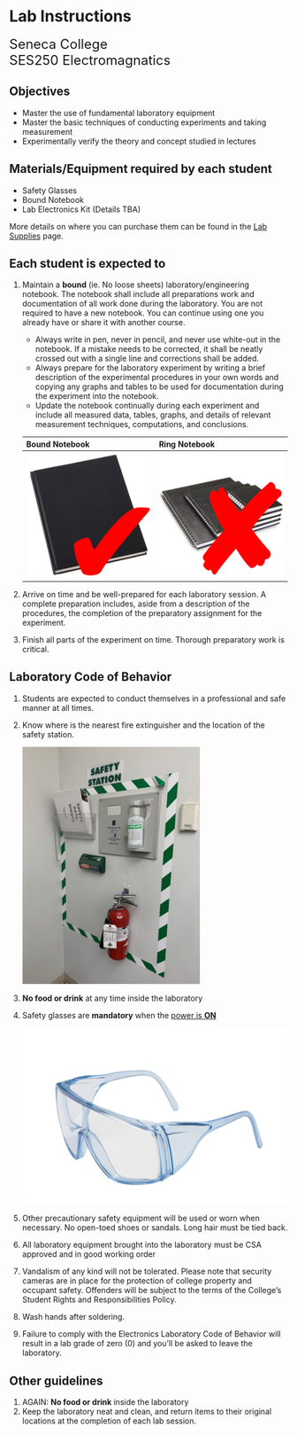 # Lab Instructions

<font size="5">
Seneca College</br>
SES250 Electromagnatics
</font>

## Objectives
- Master the use of fundamental laboratory equipment
- Master the basic techniques of conducting experiments and taking measurement
- Experimentally verify the theory and concept studied in lectures

## Materials/Equipment required by each student
- Safety Glasses
- Bound Notebook
- Lab Electronics Kit (Details TBA)

More details on where you can purchase them can be found in the [Lab Supplies](supplies.md) page.

## Each student is expected to
1. Maintain a **bound** (ie. No loose sheets) laboratory/engineering notebook. The notebook shall include all preparations work and documentation of all work done during the laboratory. You are not required to have a new notebook. You can continue using one you already have or share it with another course.
    - Always write in pen, never in pencil, and never use white-out in the notebook. If a mistake needs to be corrected, it shall be neatly crossed out with a single line and corrections shall be added.
    - Always prepare for the laboratory experiment by writing a brief description of the experimental procedures in your own words and copying any graphs and tables to be used for documentation during the experiment into the notebook.
    - Update the notebook continually during each experiment and include all measured data, tables, graphs, and details of relevant measurement techniques, computations, and conclusions.
    
    | Bound Notebook | Ring Notebook |
    | --- | --- |
    | ![Right: Bound Notebook](instruction-notebook-bound.png) | ![Wrong: Ring Notebook](instruction-notebook-ring.png) |

1. Arrive on time and be well-prepared for each laboratory session. A complete preparation includes, aside from a description of the procedures, the completion of the preparatory assignment for the experiment.
1. Finish all parts of the experiment on time. Thorough preparatory work is critical.

## Laboratory Code of Behavior
1. Students are expected to conduct themselves in a professional and safe manner at all times.
1. Know where is the nearest fire extinguisher and the location of the safety station.

    ![Safety Station](instruction-safety-station.png)

1. **No food or drink** at any time inside the laboratory
1. Safety glasses are **mandatory** when the <u>power is **ON**</u>

    ![Safety Glasses](instruction-safety-glasses.png)

1. Other precautionary safety equipment will be used or worn when necessary. No open-toed shoes or sandals. Long hair must be tied back.
1. All laboratory equipment brought into the laboratory must be CSA approved and in good working order
1. Vandalism of any kind will not be tolerated. Please note that security cameras are in place for the protection of college property and occupant safety. Offenders will be subject to the terms of the College’s Student Rights and Responsibilities Policy.
1. Wash hands after soldering.
1. Failure to comply with the Electronics Laboratory Code of Behavior will result in a lab grade of zero (0) and you’ll be asked to leave the laboratory.

## Other guidelines
1. AGAIN: **No food or drink** inside the laboratory
1. Keep the laboratory neat and clean, and return items to their original locations at the completion of each lab session.